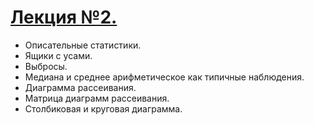 # [Лекция №2.](https://www.youtube.com/watch?v=G-zRmitRaJM&list=PLlb7e2G7aSpRb95_Wi7lZ-zA6fOjV3_l7&index=2)

- Описательные статистики.
- Ящики с усами.
- Выбросы.
- Медиана и среднее арифметическое как типичные наблюдения.
- Диаграмма рассеивания.
- Матрица диаграмм рассеивания.
- Столбиковая и круговая диаграмма.
